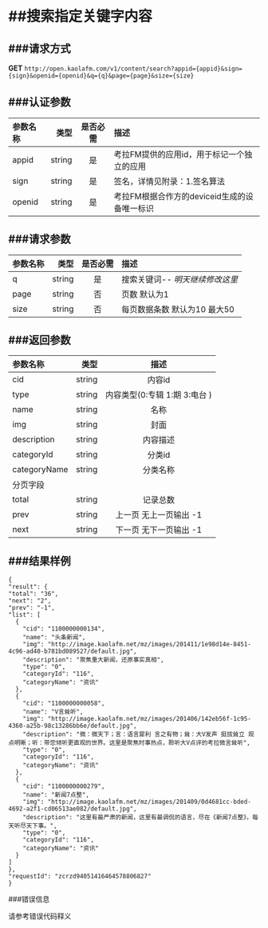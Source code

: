 ##搜索指定关键字内容
===
###请求方式
---

**GET** `http://open.kaolafm.com/v1/content/search?appid={appid}&sign={sign}&openid={openid}&q={q}&page={page}&size={size}`

###认证参数
---
| 参数名称 | 类型    | 是否必需 |描述
|:------- |-------:|:------:|:----|
| appid   | string |   是   |考拉FM提供的应用id，用于标记一个独立的应用
| sign    | string |   是   |签名，详情见附录：1.签名算法
| openid  | string |   是   |考拉FM根据合作方的deviceid生成的设备唯一标识


###请求参数
---

| 参数名称 | 类型    | 是否必需 |描述
|:------- |-------:|:------:|:----|
| q   | string |   是   |搜索关键词-- *明天继续修改这里*
| page    | string |   否   |页数 默认为1
| size | string | 否 | 每页数据条数 默认为10 最大50

###返回参数
---

| 参数名称 | 类型    | 描述 
|:------- |-------:|:------:|
| cid   | string |   内容id  |
| type    | string |   内容类型(0:专辑 1:期 3:电台 )   |
| name  | string |   名称 |
|img|string|封面
|description|string|内容描述
|categoryId|string|分类id
|categoryName|string|分类名称
|分页字段
|total|string|	记录总数
|prev|string|上一页 无上一页输出 -1
|next|string|下一页 无下一页输出 -1


###结果样例
---

    {
    "result": {
    "total": "36",
    "next": "2",
    "prev": "-1",
    "list": [
      {
        "cid": "1100000000134",
        "name": "头条新闻",
        "img": "http://image.kaolafm.net/mz/images/201411/1e98d14e-8451-4c96-ad40-b781bd089527/default.jpg",
        "description": "聚焦重大新闻，还原事实真相",
        "type": "0",
        "categoryId": "116",
        "categoryName": "资讯"
      },
      {
        "cid": "1100000000058",
        "name": "V言耸听",
        "img": "http://image.kaolafm.net/mz/images/201406/142eb56f-1c95-4360-a25b-98c13286bb6e/default.jpg",
        "description": "微：微天下；言：语言犀利 言之有物；耸：大V发声 挺拔耸立 观点明晰；听：带您倾听更直观的世界。这里是聚焦时事热点，聆听大V点评的考拉微言耸听",
        "type": "0",
        "categoryId": "116",
        "categoryName": "资讯"
      },
      {
        "cid": "1100000000279",
        "name": "新闻7点整",
        "img": "http://image.kaolafm.net/mz/images/201409/0d4681cc-bded-4692-a2f1-cd06513ae082/default.jpg",
        "description": "这里有最严肃的新闻，这里有最调侃的语言，尽在《新闻7点整》，每天听尽天下事。",
        "type": "0",
        "categoryId": "116",
        "categoryName": "资讯"
      }
    ]
    },
    "requestId": "zcrzd94051416464578806827"
    }    


###错误信息

请参考错误代码释义
